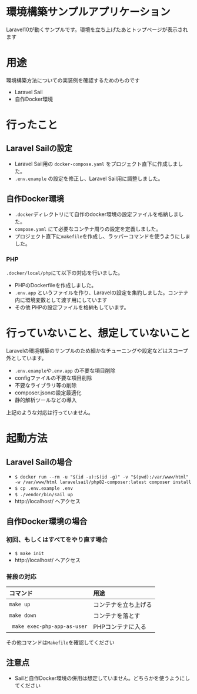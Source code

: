 # 環境構築サンプルアプリケーション

Laravel10が動くサンプルです。環境を立ち上げたあとトップページが表示されます

# 用途

環境構築方法についての実装例を確認するためのものです

- Laravel Sail
- 自作Docker環境

# 行ったこと

## Laravel Sailの設定

- Laravel Sail用の `docker-compose.yaml` をプロジェクト直下に作成しました。
- `.env.example` の設定を修正し、Laravel Sail用に調整しました。

## 自作Docker環境

- `.docker`ディレクトリにて自作のdocker環境の設定ファイルを格納しました。
- `compose.yaml` にて必要なコンテナ周りの設定を定義しました。
- プロジェクト直下に`makefile`を作成し、ラッパーコマンドを使うようにしました。

### PHP

`.docker/local/php`にて以下の対応を行いました。

- PHPのDockerfileを作成しました。
- `.env.app` というファイルを作り、Laravelの設定を集約しました。コンテナ内に環境変数として渡す用にしています
- その他 PHPの設定ファイルを格納もしています。

# 行っていないこと、想定していないこと

Laravelの環境構築のサンプルのため細かなチューニングや設定などはスコープ外としています。

- `.env.example`や`.env.app` の不要な項目削除
- configファイルの不要な項目削除
- 不要なライブラリ等の削除
- composer.jsonの設定最適化
- 静的解析ツールなどの導入

上記のような対応は行っていません。

# 起動方法

## Laravel Sailの場合

- `$ docker run --rm -u "$(id -u):$(id -g)" -v "$(pwd):/var/www/html" -w /var/www/html laravelsail/php82-composer:latest composer install`
- `$ cp .env.example .env`
- `$ ./vendor/bin/sail up`
- http://localhost/ へアクセス

## 自作Docker環境の場合

### 初回、もしくはすべてをやり直す場合

- `$ make init`
- http://localhost/ へアクセス

### 普段の対応

| コマンド                         | 用途         |
|:-----------------------------|:-----------|
| `make up`                    | コンテナを立ち上げる |
| `make down`                  | コンテナを落とす   |
| ` make exec-php-app-as-user` | PHPコンテナに入る |

その他コマンドは`Makefile`を確認してください

## 注意点

- Sailと自作Docker環境の併用は想定していません。どちらかを使うようにしてください
